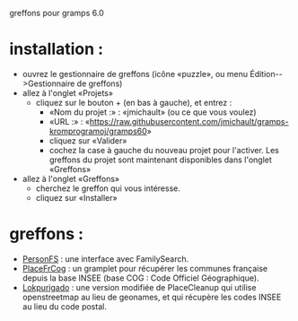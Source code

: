 
greffons pour gramps 6.0

# installation :
* ouvrez le gestionnaire de greffons (icône «puzzle», ou menu Édition-->Gestionnaire de greffons)
* allez à l'onglet «Projets»
  * cliquez sur le bouton + (en bas à gauche), et entrez :
    * «Nom du projet :» : «jmichault» (ou ce que vous voulez)
    * «URL :» : «<https://raw.githubusercontent.com/jmichault/gramps-kromprogramoj/gramps60>»
    * cliquez sur «Valider»
    * cochez la case à gauche du nouveau projet pour l'activer.
      Les greffons du projet sont maintenant disponibles dans l'onglet «Greffons»
* allez à l'onglet «Greffons»
  * cherchez le greffon qui vous intéresse.
  * cliquez sur «Installer»

# greffons :
  * [PersonFS](fontoj/PersonFS/LisezMoi.md) : une interface avec FamilySearch.
  * [PlaceFrCog](fontoj/PlaceFrCog/README.md) : un gramplet pour récupérer les communes française depuis la base INSEE (base COG : Code Officiel Géographique).
  * [Lokpurigado](fontoj/Lokpurigado/LisMoi.md) : une version modifiée de PlaceCleanup qui utilise openstreetmap au lieu de geonames, et qui récupère les codes INSEE au lieu du code postal.
